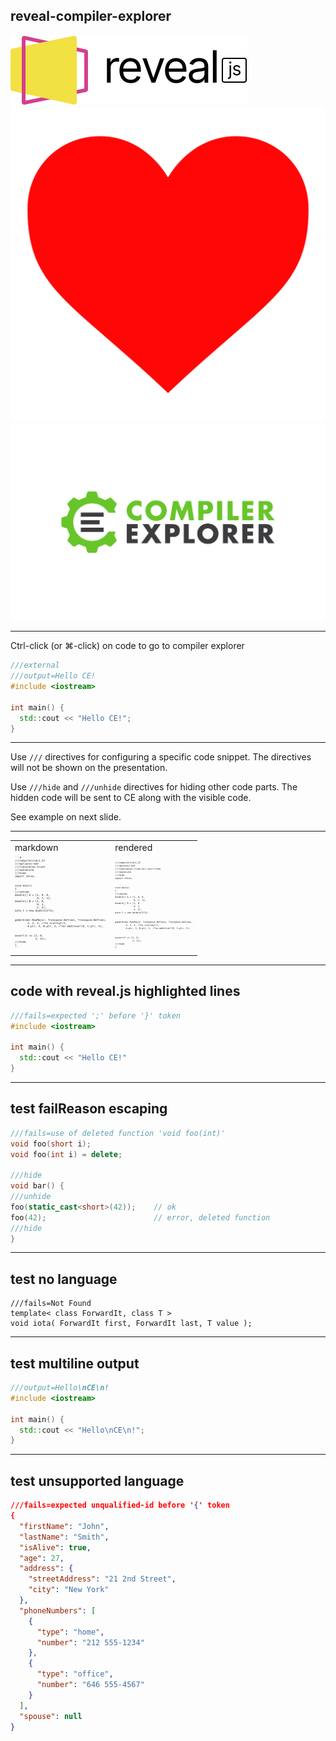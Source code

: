 ## reveal-compiler-explorer

<div class="row">
  <div class="column">
    <img src="images/reveal-black-text.svg" alt="reveal">
  </div>
  <div class="column">
    <img src="images/heart.png" alt="heart">
  </div>
  <div class="column">
    <img src="images/ce.svg" alt="ce">
  </div>
</div>

---

Ctrl-click (or ⌘-click) on code to go to compiler explorer

```cpp
///external
///output=Hello CE!
#include <iostream>

int main() {
  std::cout << "Hello CE!";
}
```

---

Use `///` directives for configuring a specific code snippet. 
The directives will not be shown on the presentation.

Use `///hide` and `///unhide` directives for hiding other code parts.
The hidden code will be sent to CE along with the visible code.

See example on next slide.

---

<table>
  <tr>
    <td>markdown</td>
    <td>rendered</td>
  </tr>
  <tr>
    <td>
      <pre style="font-size: 0.3em; display: table-cell;">
```d
///compiler=ldc1_21
///options=-m32
///libs=cblas:trunk
///noexecute
///hide
import cblas;
<br/>
void main()
{
///unhide
double[] A = [1, 0, 0,
              0, 1, 1];
double[] B = [1, 0,
              0, 1,
              2, 2];
auto C = new double[2*2];
<br/>
gemm(Order.RowMajor, Transpose.NoTrans, Transpose.NoTrans,
        2, 2, 3, /*no scaling*/1,
        A.ptr, 3, B.ptr, 2, /*no addition*/0, C.ptr, 2);
<br/>
assert(C == [1, 0,
             2, 3]);
///hide
}
```
      </pre>
    </td>
    <td>
      <pre style="font-size: 0.3em; display: table-cell;"><code data-trim data-noescape class="d">
///compiler=ldc1_21
///options=-m32
///libs=cblas:trunk,mir_core:trunk
///noexecute
///hide
import cblas;
<br/>
void main()
{
///unhide
double[] A = [1, 0, 0,
              0, 1, 1];
double[] B = [1, 0,
              0, 1,
              2, 2];
auto C = new double[2*2];
<br/>
gemm(Order.RowMajor, Transpose.NoTrans, Transpose.NoTrans,
        2, 2, 3, /*no scaling*/1,
        A.ptr, 3, B.ptr, 2, /*no addition*/0, C.ptr, 2);
<br/>
assert(C == [1, 0,
             2, 3]);
///hide
}
      </code></pre>
    </td>
  </tr>
</table>

---

## code with reveal.js highlighted lines

```cpp [4]
///fails=expected ';' before '}' token
#include <iostream>

int main() {
  std::cout << "Hello CE!"
}
```

---

## test failReason escaping

```cpp
///fails=use of deleted function 'void foo(int)'
void foo(short i);
void foo(int i) = delete;

///hide
void bar() {
///unhide
foo(static_cast<short>(42));    // ok
foo(42);                        // error, deleted function
///hide
}
```

---

## test no language

```
///fails=Not Found
template< class ForwardIt, class T >
void iota( ForwardIt first, ForwardIt last, T value );
```

---

## test multiline output

```cpp
///output=Hello\nCE\n!
#include <iostream>

int main() {
  std::cout << "Hello\nCE\n!";
}
```

---

## test unsupported language


```json
///fails=expected unqualified-id before '{' token
{
  "firstName": "John",
  "lastName": "Smith",
  "isAlive": true,
  "age": 27,
  "address": {
    "streetAddress": "21 2nd Street",
    "city": "New York"
  },
  "phoneNumbers": [
    {
      "type": "home",
      "number": "212 555-1234"
    },
    {
      "type": "office",
      "number": "646 555-4567"
    }
  ],
  "spouse": null
}
```
